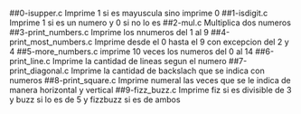 ##0-isupper.c
Imprime 1 si es mayuscula sino imprime 0
##1-isdigit.c
Imprime 1 si es un numero y 0 si no lo es
##2-mul.c
Multiplica dos numeros
##3-print_numbers.c
Imprime los nnumeros del 1 al 9
##4-print_most_numbers.c
Imprime desde el 0 hasta el 9 con excepcion del 2 y 4
##5-more_numbers.c
imprime 10 veces los numeros del 0 al 14
##6-print_line.c
Imprime la cantidad de lineas segun el numero
##7-print_diagonal.c
Imprime la cantidad de backslach que se indica con numeros
##8-print_square.c
Imprime numeral las veces que se le indica de manera horizontal y vertical
##9-fizz_buzz.c
Imprime fiz si es divisible de 3 y buzz si lo es de 5 y fizzbuzz si es de ambos
